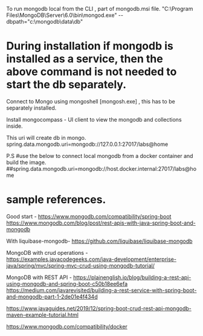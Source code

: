 
To run mongodb local from the CLI , part of mongodb.msi file. 
"C:\Program Files\MongoDB\Server\6.0\bin\mongod.exe" --dbpath="c:\mongodb\data\db"

# During installation if mongodb is installed as a service, then the above command is not needed to start the db separately. 

Connect to Mongo using mongoshell [mongosh.exe] , this has to be separately installed. 

Install mongocompass - UI client to view the mongodb and collections inside.


This uri will create db in mongo. 
spring.data.mongodb.uri=mongodb://127.0.0.1:27017/labs@home

P.S 
#use the below to connect local mongodb from a docker container and build the image.
##spring.data.mongodb.uri=mongodb://host.docker.internal:27017/labs@home


# sample references. 

Good start - https://www.mongodb.com/compatibility/spring-boot
https://www.mongodb.com/blog/post/rest-apis-with-java-spring-boot-and-mongodb

With liquibase-mongodb-  https://github.com/liquibase/liquibase-mongodb

MongoDB with crud operations - https://examples.javacodegeeks.com/java-development/enterprise-java/spring/mvc/spring-mvc-crud-using-mongodb-tutorial/

MongoDB with REST API - https://plainenglish.io/blog/building-a-rest-api-using-mongodb-and-spring-boot-c50b18ee6efa
 https://medium.com/javarevisited/building-a-rest-service-with-spring-boot-and-mongodb-part-1-2de01e4f434d
 
 https://www.javaguides.net/2019/12/spring-boot-crud-rest-api-mongodb-maven-example-tutorial.html
 
 
 https://www.mongodb.com/compatibility/docker
